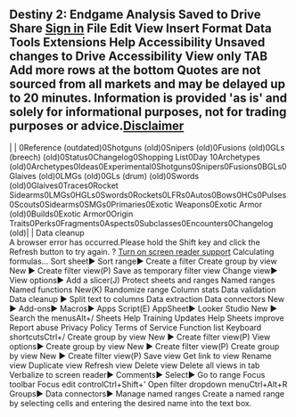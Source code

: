 [](https://docs.google.com/spreadsheets/?usp=sheets_web)
Destiny 2: Endgame Analysis
Saved to Drive
Share
[Sign in](https://accounts.google.com/ServiceLogin?service=wise&passive=1209600&osid=1&continue=https://docs.google.com/spreadsheets/d/1JM-0SlxVDAi-C6rGVlLxa-J1WGewEeL8Qvq4htWZHhY/edit&followup=https://docs.google.com/spreadsheets/d/1JM-0SlxVDAi-C6rGVlLxa-J1WGewEeL8Qvq4htWZHhY/edit&ltmpl=sheets&ec=GAZAmwI)
File
Edit
View
Insert
Format
Data
Tools
Extensions
Help
Accessibility
Unsaved changes to Drive
Accessibility
View only
TAB
Add
more rows at the bottom
Quotes are not sourced from all markets and may be delayed up to 20 minutes. Information is provided 'as is' and solely for informational purposes, not for trading purposes or advice.[Disclaimer](http://www.google.com/googlefinance/disclaimer/)  
---  
| | 0Reference (outdated)0Shotguns (old)0Snipers (old)0Fusions (old)0GLs (breech) (old)0Status0Changelog0Shopping List0Day 10Archetypes (old)0Archetypes0Ideas0Experimental0Shotguns0Snipers0Fusions0BGLs0Glaives (old)0LMGs (old)0GLs (drum) (old)0Swords (old)0Glaives0Traces0Rocket Sidearms0LMGs0HGLs0Swords0Rockets0LFRs0Autos0Bows0HCs0Pulses0Scouts0Sidearms0SMGs0Primaries0Exotic Weapons0Exotic Armor (old)0Builds0Exotic Armor0Origin Traits0Perks0Fragments0Aspects0Subclasses0Encounters0Changelog (old)| | Data cleanup  
A browser error has occurred.Please hold the Shift key and click the Refresh button to try again.
?
[Turn on screen reader support](https://docs.google.com/spreadsheets/d/1JM-0SlxVDAi-C6rGVlLxa-J1WGewEeL8Qvq4htWZHhY/edit?gid=346832350)
Calculating formulas…
Sort sheet►
Sort range►
Create a filter
Create group by view
New
►
Create filter view(P)
Save as temporary filter view
Change view►
View options►
Add a slicer(J)
Protect sheets and ranges
Named ranges
Named functions
New(K)
Randomize range
Column stats
Data validation
Data cleanup
►
Split text to columns
Data extraction
Data connectors
New
►
Add-ons►
Macros►
Apps Script(E)
AppSheet►
Looker Studio
New
►
Search the menusAlt+/
Sheets Help
Training
Updates
Help Sheets improve
Report abuse
Privacy Policy
Terms of Service
Function list
Keyboard shortcutsCtrl+/
Create group by view
New
►
Create filter view(P)
View options►
Create group by view
New
►
Create filter view(P)
Create group by view
New
►
Create filter view(P)
Save view
Get link to view
Rename view
Duplicate view
Refresh view
Delete view
Delete all views in tab
Verbalize to screen reader►
Comments►
Select►
Go to range
Focus toolbar
Focus edit controlCtrl+Shift+'
Open filter dropdown menuCtrl+Alt+R
Groups►
Data connectors►
Manage named ranges
Create a named range by selecting cells and entering the desired name into the text box.
